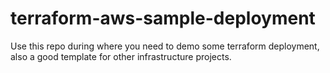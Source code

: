 # terraform-aws-sample-deployment
Use this repo during where you need to demo some terraform deployment, also a good template for other infrastructure projects.